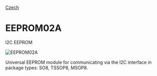 
[Czech](./README.cs.md)
<!--- module --->
# EEPROM02A
<!--- Emodule --->

<!--- subtitle --->I2C EEPROM<!--- Esubtitle --->

![EEPROM02A](/doc/img/EEPROM02A_top_big.jpg)

<!--- description --->Universal EEPROM module for communicating via the I2C interface in package types: SO8, TSSOP8, MSOP8.<!--- Edescription --->
            